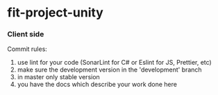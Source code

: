 # fit-project-unity

### Client side

Commit rules:

1) use lint for your code (SonarLint for C# or Eslint for JS, Prettier, etc)
2) make sure the development version in the 'development' branch
3) in master only stable version
4) you have the docs which describe your work done here
